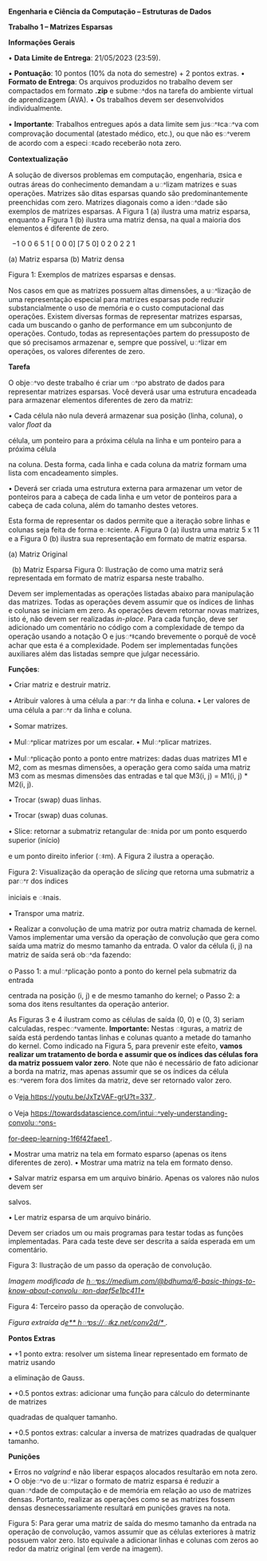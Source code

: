 ﻿<a name="br1"></a>**Engenharia e Ciência da Computação – Estruturas de Dados**

**Trabalho 1 – Matrizes Esparsas**

**Informações Gerais**

• **Data Limite de Entrega**: 21/05/2023 (23:59).

• **Pontuação**: 10 pontos (10% da nota do semestre) + 2 pontos extras.
• **Formato de Entrega**: Os arquivos produzidos no trabalho devem ser compactados em
 formato **.zip** e submeꢀdos na tarefa do ambiente virtual de aprendizagem (AVA).
• Os trabalhos devem ser desenvolvidos individualmente.

• **Importante**: Trabalhos entregues após a data limite sem jusꢀꢁcaꢀva com comprovação
 documental (atestado médico, etc.), ou que não esꢀverem de acordo com a especiꢁcado
 receberão nota zero.

**Contextualização**

A solução de diversos problemas em computação, engenharia, ꢂsica e outras áreas do
conhecimento demandam a uꢀlizam matrizes e suas operações. Matrizes são ditas esparsas
quando são predominantemente preenchidas com zero. Matrizes diagonais como a idenꢀdade
são exemplos de matrizes esparsas. A Figura 1 (a) ilustra uma matriz esparsa, enquanto a Figura
1 (b) ilustra uma matriz densa, na qual a maioria dos elementos é diferente de zero.

` `−1 0 0 6 5 1
[ 0 0 0] [7 5 0]
 0 2 0 2 2 1

(a) Matriz esparsa (b) Matriz densa

Figura 1: Exemplos de matrizes esparsas e densas.

Nos casos em que as matrizes possuem altas dimensões, a uꢀlização de uma representação
especial para matrizes esparsas pode reduzir substancialmente o uso de memória e o custo
computacional das operações. Existem diversas formas de representar matrizes esparsas, cada
um buscando o ganho de performance em um subconjunto de operações. Contudo, todas as
representações partem do pressuposto de que só precisamos armazenar e, sempre que possível,
uꢀlizar em operações, os valores diferentes de zero.

**Tarefa**

O objeꢀvo deste trabalho é criar um ꢀpo abstrato de dados para representar matrizes esparsas.
Você deverá usar uma estrutura encadeada para armazenar elementos diferentes de zero da
matriz:

• Cada célula não nula deverá armazenar sua posição (linha, coluna), o valor *ﬂoat* da

célula, um ponteiro para a próxima célula na linha e um ponteiro para a próxima célula




<a name="br2"></a>na coluna. Desta forma, cada linha e cada coluna da matriz formam uma lista com
encadeamento simples.

• Deverá ser criada uma estrutura externa para armazenar um vetor de ponteiros para a
 cabeça de cada linha e um vetor de ponteiros para a cabeça de cada coluna, além do
 tamanho destes vetores.

Esta forma de representar os dados permite que a iteração sobre linhas e colunas seja feita de
forma eꢁciente. A Figura 0 (a) ilustra uma matriz 5 x 11 e a Figura 0 (b) ilustra sua representação
em formato de matriz esparsa.

(a) Matriz Original

` `(b) Matriz Esparsa
Figura 0: Ilustração de como uma matriz será representada em formato de matriz esparsa
 neste trabalho.

Devem ser implementadas as operações listadas abaixo para manipulação das matrizes. Todas
as operações devem assumir que os índices de linhas e colunas se iniciam em zero. As operações
devem retornar novas matrizes, isto é, não devem ser realizadas *in-place*. Para cada função, deve
ser adicionado um comentário no código com a complexidade de tempo da operação usando a
notação O e jusꢀꢁcando brevemente o porquê de você achar que esta é a complexidade. Podem
ser implementadas funções auxiliares além das listadas sempre que julgar necessário.

**Funções**:

• Criar matriz e destruir matriz.

• Atribuir valores à uma célula a parꢀr da linha e coluna.
• Ler valores de uma célula a parꢀr da linha e coluna.




<a name="br3"></a>• Somar matrizes.

• Mulꢀplicar matrizes por um escalar. • Mulꢀplicar matrizes.

• Mulꢀplicação ponto a ponto entre matrizes: dadas duas matrizes M1 e M2, com as
 mesmas dimensões, a operação gera como saída uma matriz M3 com as mesmas
 dimensões das entradas e tal que M3(i, j) = M1(i, j) \* M2(i, j).

• Trocar (swap) duas linhas.

• Trocar (swap) duas colunas.

• Slice: retornar a submatriz retangular deꢁnida por um ponto esquerdo superior (início)

e um ponto direito inferior (ꢁm). A Figura 2 ilustra a operação.

Figura 2: Visualização da operação de *slicing* que retorna uma submatriz a parꢀr dos índices

iniciais e ꢁnais.

• Transpor uma matriz.

• Realizar a convolução de uma matriz por outra matriz chamada de kernel. Vamos
 implementar uma versão da operação de convolução que gera como saída uma matriz
 do mesmo tamanho da entrada. O valor da célula (i, j) na matriz de saída será obꢀda
 fazendo:

o Passo 1: a mulꢀplicação ponto a ponto do kernel pela submatriz da entrada

centrada na posição (i, j) e de mesmo tamanho do kernel; o Passo 2: a soma dos itens resultantes da operação anterior.

As Figuras 3 e 4 ilustram como as células de saída (0, 0) e (0, 3) seriam calculadas,
respecꢀvamente. **Importante:** Nestas ꢁguras, a matriz de saída está perdendo tantas
linhas e colunas quanto a metade do tamanho do kernel. Como indicado na Figura 5,
para prevenir este efeito, **vamos realizar um tratamento de borda e assumir que os
índices das células fora da matriz possuem valor zero**. Note que não é necessário de
fato adicionar a borda na matriz, mas apenas assumir que se os índices da célula
esꢀverem fora dos limites da matriz, deve ser retornado valor zero.

o V[eja](https://youtu.be/JxTzVAF-grU?t=337)[ ](https://youtu.be/JxTzVAF-grU?t=337)[hꢃps://youtu.be/JxTzVAF-grU?t=337](https://youtu.be/JxTzVAF-grU?t=337)[ ](https://youtu.be/JxTzVAF-grU?t=337).

o Veja [hꢃps://towardsdatascience.com/intuiꢀvely-understanding-convoluꢀons-](https://towardsdatascience.com/intuitively-understanding-convolutions-for-deep-learning-1f6f42faee1)

[for-deep-learning-1f6f42faee1](https://towardsdatascience.com/intuitively-understanding-convolutions-for-deep-learning-1f6f42faee1)[ ](https://towardsdatascience.com/intuitively-understanding-convolutions-for-deep-learning-1f6f42faee1).

• Mostrar uma matriz na tela em formato esparso (apenas os itens diferentes de zero).
• Mostrar uma matriz na tela em formato denso.

• Salvar matriz esparsa em um arquivo binário. Apenas os valores não nulos devem ser

salvos.

• Ler matriz esparsa de um arquivo binário.




<a name="br4"></a>Devem ser criados um ou mais programas para testar todas as funções implementadas. Para
cada teste deve ser descrita a saída esperada em um comentário.

Figura 3: Ilustração de um passo da operação de convolução.

*Imagem modiﬁcada de [hꢀps://medium.com/@bdhuma/6-basic-things-to-know-about-convoluꢁon-daef5e1bc411*](https://medium.com/@bdhuma/6-basic-things-to-know-about-convolution-daef5e1bc411)*

Figura 4: Terceiro passo da operação de convolução.

*Figura extraída d[e*](https://tikz.net/conv2d/)[* ](https://tikz.net/conv2d/)[hꢀps://ꢁkz.net/conv2d/*](https://tikz.net/conv2d/)[ ](https://tikz.net/conv2d/).*

**Pontos Extras**

• +1 ponto extra: resolver um sistema linear representado em formato de matriz usando

a eliminação de Gauss.

• +0.5 pontos extras: adicionar uma função para cálculo do determinante de matrizes

quadradas de qualquer tamanho.

• +0.5 pontos extras: calcular a inversa de matrizes quadradas de qualquer tamanho.




<a name="br5"></a>**Punições**

• Erros no *valgrind* e não liberar espaços alocados resultarão em nota zero.
• O objeꢀvo de uꢀlizar o formato de matriz esparsa é reduzir a quanꢀdade de computação
 e de memória em relação ao uso de matrizes densas. Portanto, realizar as operações
 como se as matrizes fossem densas desnecessariamente resultará em punições graves
 na nota.

Figura 5: Para gerar uma matriz de saída do mesmo tamanho da entrada na operação de
convolução, vamos assumir que as células exteriores à matriz possuem valor zero. Isto
equivale a adicionar linhas e colunas com zeros ao redor da matriz original (em verde na
imagem).
